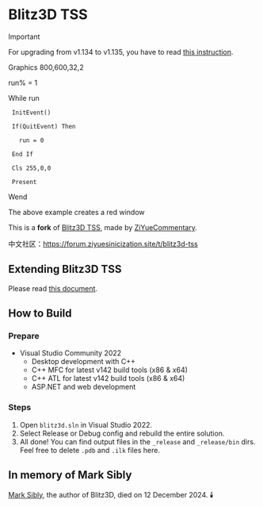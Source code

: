 # Blitz3D TSS

> [!Important]
> For upgrading from v1.134 to v1.135, you have to read [this instruction](FMOD2SOLOUD.md).
>
> Graphics 800,600,32,2
>
> run% = 1
>
>  While run
>
>      InitEvent()
>
>      If(QuitEvent) Then
>
>        run = 0
>
>      End If
>
>      Cls 255,0,0
>
>      Present
>
>  Wend
>
>  The above example creates a red window
>

This is a **fork** of [Blitz3D TSS](https://github.com/Saalvage/Blitz3D), made by [ZiYueCommentary](https://github.com/ZiYueCommentary/Blitz3D).

中文社区：https://forum.ziyuesinicization.site/t/blitz3d-tss

## Extending Blitz3D TSS
Please read [this document](EXTENDING.md).

## How to Build

### Prepare

- Visual Studio Community 2022
  - Desktop development with C++
  - C++ MFC for latest v142 build tools (x86 & x64)
  - C++ ATL for latest v142 build tools (x86 & x64)
  - ASP.NET and web development

### Steps

1. Open `blitz3d.sln` in Visual Studio 2022.
2. Select Release or Debug config and rebuild the entire solution.
3. All done! You can find output files in the `_release` and `_release/bin` dirs. Feel free to delete `.pdb` and `.ilk` files here.

## In memory of Mark Sibly
[Mark Sibly](https://github.com/blitz-research), the author of Blitz3D, died on 12 December 2024. 🕯️